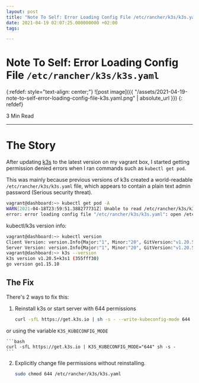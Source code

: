 ```yaml
---
layout: post
title: "Note To Self: Error Loading Config File /etc/rancher/k3s/k3s.yaml"
date: 2021-04-19 02:07:25.000000000 +02:00
tags:

---
```

# Note To Self: Error Loading Config File `/etc/rancher/k3s/k3s.yaml`

{:refdef: style="text-align: center;"}
![post image]({{ "/assets/2021-04-19-note-to-self-error-loading-config-file-k3s.yaml.png" | absolute_url }})
{: refdef}

3 Min Read

-----------------------------------------------------------------------------------------

# The Story

After updating [k3s](https://k3s.io/) to the latest version on my vagrant box, I started getting permission denied errors when I ran commands such as `kubectl get pod`. 

This was mainly because previous versions of k3s created a world-readable `/etc/rancher/k3s/k3s.yaml` file, which appears to contain a plain text admin password (Serious security threat).

```bash
vagrant@dashboard:~> kubectl get pod -A
WARN[2021-04-18T23:59:51.388277731Z] Unable to read /etc/rancher/k3s/k3s.yaml, please start server with --write-kubeconfig-mode to modify kube config permissions 
error: error loading config file "/etc/rancher/k3s/k3s.yaml": open /etc/rancher/k3s/k3s.yaml: permission denied
```

kubectl/k3s version info:

```bash
vagrant@dashboard:~> kubectl version
Client Version: version.Info{Major:"1", Minor:"20", GitVersion:"v1.20.5+k3s1", GitCommit:"355fff3017b06cde44dbd879408a3a6826fa7125", GitTreeState:"clean", BuildDate:"2021-03-31T06:21:52Z", GoVersion:"go1.15.10", Compiler:"gc", Platform:"linux/amd64"}
Server Version: version.Info{Major:"1", Minor:"20", GitVersion:"v1.20.5+k3s1", GitCommit:"355fff3017b06cde44dbd879408a3a6826fa7125", GitTreeState:"clean", BuildDate:"2021-03-31T06:21:52Z", GoVersion:"go1.15.10", Compiler:"gc", Platform:"linux/amd64"}
vagrant@dashboard:~> k3s --version
k3s version v1.20.5+k3s1 (355fff30)
go version go1.15.10
```

## The Fix

There's 2 ways to fix this:

1. Reinstall k3s or start server with 644 permissions
    
    ```bash
    curl -sfL https://get.k3s.io | sh -s - --write-kubeconfig-mode 644
    ```
or using the variable `K3S_KUBECONFIG_MODE`

    ```bash
    curl -sfL https://get.k3s.io | K3S_KUBECONFIG_MODE="644" sh -s -
    ```

2. Explicitly change file permissions without reinstalling.
    
    ```bash
    sudo chmod 644 /etc/rancher/k3s/k3s.yaml
    ```
